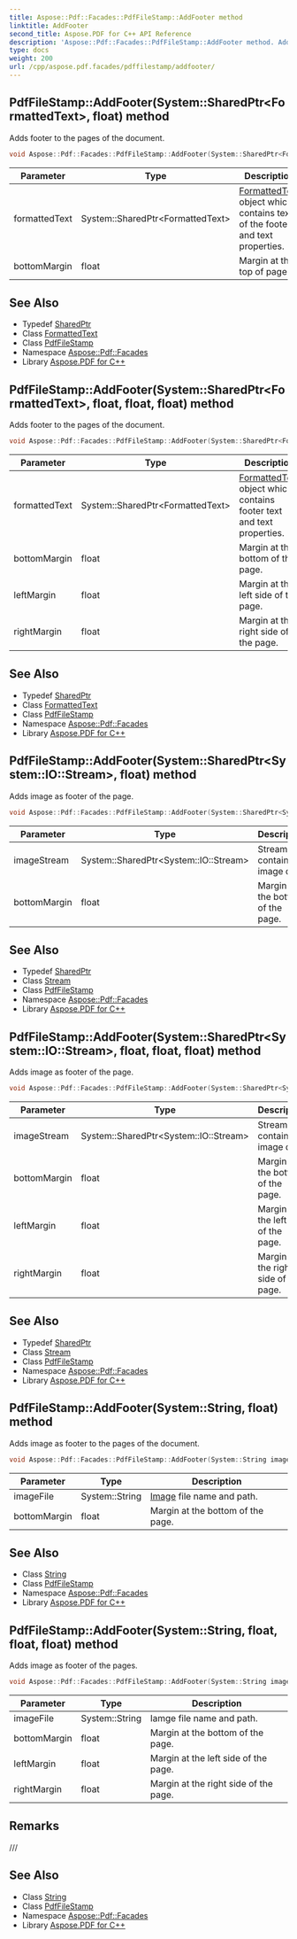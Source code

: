 ```yaml
---
title: Aspose::Pdf::Facades::PdfFileStamp::AddFooter method
linktitle: AddFooter
second_title: Aspose.PDF for C++ API Reference
description: 'Aspose::Pdf::Facades::PdfFileStamp::AddFooter method. Adds footer to the pages of the document in C++.'
type: docs
weight: 200
url: /cpp/aspose.pdf.facades/pdffilestamp/addfooter/
---
```

## PdfFileStamp::AddFooter(System::SharedPtr\<FormattedText\>, float) method


Adds footer to the pages of the document.

```cpp
void Aspose::Pdf::Facades::PdfFileStamp::AddFooter(System::SharedPtr<FormattedText> formattedText, float bottomMargin)
```


| Parameter | Type | Description |
| --- | --- | --- |
| formattedText | System::SharedPtr\<FormattedText\> | [FormattedText](../../formattedtext/) object which contains text of the footer and text properties. |
| bottomMargin | float | Margin at the top of page. |

## See Also

* Typedef [SharedPtr](../../../system/sharedptr/)
* Class [FormattedText](../../formattedtext/)
* Class [PdfFileStamp](../)
* Namespace [Aspose::Pdf::Facades](../../)
* Library [Aspose.PDF for C++](../../../)
## PdfFileStamp::AddFooter(System::SharedPtr\<FormattedText\>, float, float, float) method


Adds footer to the pages of the document.

```cpp
void Aspose::Pdf::Facades::PdfFileStamp::AddFooter(System::SharedPtr<FormattedText> formattedText, float bottomMargin, float leftMargin, float rightMargin)
```


| Parameter | Type | Description |
| --- | --- | --- |
| formattedText | System::SharedPtr\<FormattedText\> | [FormattedText](../../formattedtext/) object which contains footer text and text properties. |
| bottomMargin | float | Margin at the bottom of the page. |
| leftMargin | float | Margin at the left side of the page. |
| rightMargin | float | Margin at the right side of the page. |

## See Also

* Typedef [SharedPtr](../../../system/sharedptr/)
* Class [FormattedText](../../formattedtext/)
* Class [PdfFileStamp](../)
* Namespace [Aspose::Pdf::Facades](../../)
* Library [Aspose.PDF for C++](../../../)
## PdfFileStamp::AddFooter(System::SharedPtr\<System::IO::Stream\>, float) method


Adds image as footer of the page.

```cpp
void Aspose::Pdf::Facades::PdfFileStamp::AddFooter(System::SharedPtr<System::IO::Stream> imageStream, float bottomMargin)
```


| Parameter | Type | Description |
| --- | --- | --- |
| imageStream | System::SharedPtr\<System::IO::Stream\> | Stream contains image data. |
| bottomMargin | float | Margin at the bottom of the page. |

## See Also

* Typedef [SharedPtr](../../../system/sharedptr/)
* Class [Stream](../../../system.io/stream/)
* Class [PdfFileStamp](../)
* Namespace [Aspose::Pdf::Facades](../../)
* Library [Aspose.PDF for C++](../../../)
## PdfFileStamp::AddFooter(System::SharedPtr\<System::IO::Stream\>, float, float, float) method


Adds image as footer of the page.

```cpp
void Aspose::Pdf::Facades::PdfFileStamp::AddFooter(System::SharedPtr<System::IO::Stream> imageStream, float bottomMargin, float leftMargin, float rightMargin)
```


| Parameter | Type | Description |
| --- | --- | --- |
| imageStream | System::SharedPtr\<System::IO::Stream\> | Stream contains image data. |
| bottomMargin | float | Margin at the bottom of the page. |
| leftMargin | float | Margin at the left side of the page. |
| rightMargin | float | Margin at the right side of the page. |

## See Also

* Typedef [SharedPtr](../../../system/sharedptr/)
* Class [Stream](../../../system.io/stream/)
* Class [PdfFileStamp](../)
* Namespace [Aspose::Pdf::Facades](../../)
* Library [Aspose.PDF for C++](../../../)
## PdfFileStamp::AddFooter(System::String, float) method


Adds image as footer to the pages of the document.

```cpp
void Aspose::Pdf::Facades::PdfFileStamp::AddFooter(System::String imageFile, float bottomMargin)
```


| Parameter | Type | Description |
| --- | --- | --- |
| imageFile | System::String | [Image](../../../aspose.pdf/image/) file name and path. |
| bottomMargin | float | Margin at the bottom of the page. |

## See Also

* Class [String](../../../system/string/)
* Class [PdfFileStamp](../)
* Namespace [Aspose::Pdf::Facades](../../)
* Library [Aspose.PDF for C++](../../../)
## PdfFileStamp::AddFooter(System::String, float, float, float) method


Adds image as footer of the pages.

```cpp
void Aspose::Pdf::Facades::PdfFileStamp::AddFooter(System::String imageFile, float bottomMargin, float leftMargin, float rightMargin)
```


| Parameter | Type | Description |
| --- | --- | --- |
| imageFile | System::String | Iamge file name and path. |
| bottomMargin | float | Margin at the bottom of the page. |
| leftMargin | float | Margin at the left side of the page. |
| rightMargin | float | Margin at the right side of the page. |
## Remarks



/// 
## See Also

* Class [String](../../../system/string/)
* Class [PdfFileStamp](../)
* Namespace [Aspose::Pdf::Facades](../../)
* Library [Aspose.PDF for C++](../../../)
